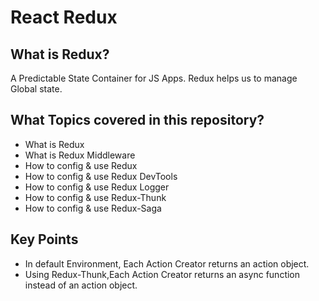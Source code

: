 # React Redux

## What is Redux?

A Predictable State Container for JS Apps. Redux helps us to manage Global state.

## What Topics covered in this repository?

-  What is Redux
-  What is Redux Middleware
-  How to config & use Redux
-  How to config & use Redux DevTools
-  How to config & use Redux Logger
-  How to config & use Redux-Thunk
-  How to config & use Redux-Saga

## Key Points

-  In default Environment, Each Action Creator returns an action object.
-  Using Redux-Thunk,Each Action Creator returns an async function instead of an action object.
